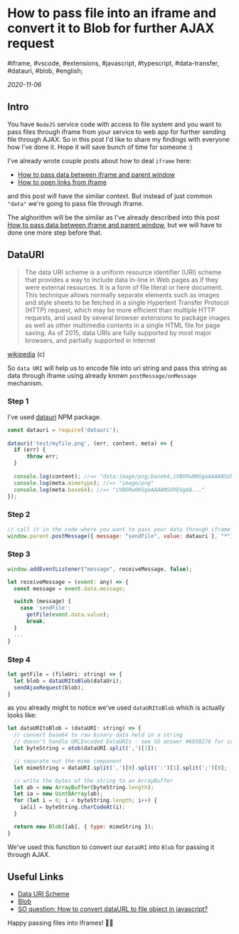 # How to pass file into an iframe and convert it to Blob for further AJAX request

#iframe, #vscode, #extensions, #javascript, #typescript, #data-transfer, #datauri, #blob, #english;

_2020-11-06_

## Intro

You have `NodeJS` service code with access to file system and you want to pass files through iframe from your service to web app for further sending file through AJAX. So in this post I'd like to share my findings with everyone how I've done it. Hope it will save bunch of time for someone :)

I've already wrote couple posts about how to deal `iframe` here:

* [How to pass data between iframe and parent window](/posts/how-to-pass-data-between-iframe-and-parent-window/)
* [How to open links from iframe](/posts/how-to-open-links-from-iframe/)

and this post will have the similar context. But instead of just common `"data"` we're going to pass file through iframe.

The alghorithm will be the similar as I've already described into this post [How to pass data between iframe and parent window](/posts/how-to-pass-data-between-iframe-and-parent-window/), but we will have to done one more step before that.

## DataURI

> The data URI scheme is a uniform resource identifier (URI) scheme that provides a way to include data in-line in Web pages as if they were external resources. It is a form of file literal or here document. This technique allows normally separate elements such as images and style sheets to be fetched in a single Hypertext Transfer Protocol (HTTP) request, which may be more efficient than multiple HTTP requests, and used by several browser extensions to package images as well as other multimedia contents in a single HTML file for page saving. As of 2015, data URIs are fully supported by most major browsers, and partially supported in Internet

[wikipedia](https://en.wikipedia.org/wiki/Data_URI_scheme) (c)

So `data URI` will help us to encode file into uri string and pass this string as data through iframe using already known `postMessage/onMessage` mechanism. 


### Step 1

I've used [datauri](https://www.npmjs.com/package/datauri) NPM package.

```js
const datauri = require('datauri');
 
datauri('test/myfile.png', (err, content, meta) => {
  if (err) {
      throw err;
  }
 
  console.log(content); //=> "data:image/png;base64,iVBORw0KGgoAAAANSUhEUgAA..."
  console.log(meta.mimetype); //=> "image/png"
  console.log(meta.base64); //=> "iVBORw0KGgoAAAANSUhEUgAA..."
});
```


### Step 2

```js
// call it in the code where you want to pass your data through iframe
window.parent.postMessage({ message: "sendFile", value: datauri }, "*");
```


### Step 3

```js
window.addEventListener("message", receiveMessage, false);

let receiveMessage = (event: any) => {
  const message = event.data.message;

  switch (message) {
    case 'sendFile':
      getFile(event.data.value);
      break;
  }
  ...
}
```


### Step 4

```js
let getFile = (fileUri: string) => {
  let blob = dataURItoBlob(dataUri);
  sendAjaxRequest(blob);
}
```

as you already might to notice we've used `dataURItoBlob` which is actually looks like:

```js
let dataURItoBlob = (dataURI: string) => {
  // convert base64 to raw binary data held in a string
  // doesn't handle URLEncoded DataURIs - see SO answer #6850276 for code that does this
  let byteString = atob(dataURI.split(',')[1]);

  // separate out the mime component
  let mimeString = dataURI.split(',')[0].split(':')[1].split(';')[0];

  // write the bytes of the string to an ArrayBuffer
  let ab = new ArrayBuffer(byteString.length);
  let ia = new Uint8Array(ab);
  for (let i = 0; i < byteString.length; i++) {
    ia[i] = byteString.charCodeAt(i);
  }

  return new Blob([ab], { type: mimeString });
}
```

We've used this function to convert our `dataURI` into `Blob` for passing it through AJAX.

## Useful Links

* [Data URI Scheme](https://en.wikipedia.org/wiki/Data_URI_scheme)
* [Blob](https://developer.mozilla.org/en-US/docs/Web/API/Blob)
* [SO question: How to convert dataURL to file object in javascript?](https://stackoverflow.com/questions/6850276)


Happy passing files into iframes! ✌🏼
